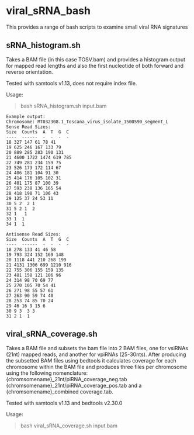 # viral_sRNA_bash
This provides a range of bash scripts to examine small viral RNA signatures

## sRNA_histogram.sh 
Takes a BAM file (in this case TOSV.bam) and provides a histogram output for mapped read lengths and also the first nucleotide of both forward and reverse orientation.

Tested with samtools v1.13, does not require index file.

Usage:

>bash sRNA_histogram.sh input.bam
```
Example output:
Chromosome: MT032308.1_Toscana_virus_isolate_1500590_segment_L
Sense Read Sizes:
Size  Counts  A  T  G  C
----  ------  -  -  -  -
18 327 147 61 78 41
19 625 246 167 133 79
20 889 285 283 190 131
21 4600 1722 1474 619 785
22 749 281 234 159 75
23 526 173 172 114 67
24 406 181 104 91 30
25 414 176 105 102 31
26 401 175 87 100 39
27 593 238 136 165 54
28 418 198 71 106 43
29 125 37 24 53 11
30 5 2  2 1
31 5 2 1  2
32 1   1
33 1  1
34 1  1

Antisense Read Sizes:
Size  Counts  A  T  G  C
----  ------  -  -  -  -
18 278 133 41 46 58
19 793 324 152 169 148
20 1118 441 210 268 199
21 4131 1306 699 1210 916
22 755 306 155 159 135
23 481 158 121 106 96
24 314 98 70 69 77
25 270 105 70 54 41
26 271 98 55 57 61
27 263 90 59 74 40
28 253 74 85 70 24
29 46 16 9 15 6
30 9 3  3 3
31 2 1  1
```
## viral_sRNA_coverage.sh
Takes a BAM file and subsets the bam file into 2 BAM files, one for vsiRNAs (21nt) mapped reads, and another for vpiRNAs (25-30nts). After producing the subsetted BAM files using bedtools it calculates coverage for each chromosome within the BAM file and produces three files per chromosome using the following nomenclature: {chromsomename}_21nt/piRNA_coverage_neg.tab {chromsomename}_21nt/piRNA_coverage_pos.tab and a {chromsomename}_combined coverage.tab.

Tested with samtools v1.13 and bedtools v2.30.0

Usage:

>bash viral_sRNA_coverage.sh input.bam
